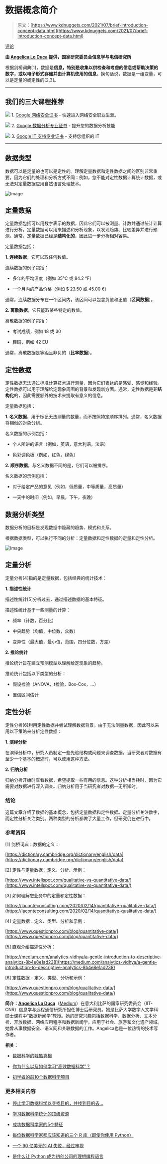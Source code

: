 # 数据概念简介

> 原文：[https://www.kdnuggets.com/2021/07/brief-introduction-concept-data.html](https://www.kdnuggets.com/2021/07/brief-introduction-concept-data.html)

[评论](#comments)

**由 [Angelica Lo Duca](https://twitter.com/alod83) 提供，国家研究委员会信息学与电信研究所**

根据剑桥词典[1]，数据是**信息，特别是收集以供检查和考虑的信息或帮助决策的数字，或以电子形式存储并由计算机使用的信息**。换句话说，数据是一组变量，可以是定量的或定性的[2,3]。

* * *

## 我们的三大课程推荐

![](../Images/0244c01ba9267c002ef39d4907e0b8fb.png) 1\. [Google 网络安全证书](https://www.kdnuggets.com/google-cybersecurity) - 快速进入网络安全职业生涯。

![](../Images/e225c49c3c91745821c8c0368bf04711.png) 2\. [Google 数据分析专业证书](https://www.kdnuggets.com/google-data-analytics) - 提升您的数据分析技能

![](../Images/0244c01ba9267c002ef39d4907e0b8fb.png) 3\. [Google IT 支持专业证书](https://www.kdnuggets.com/google-itsupport) - 支持您组织的 IT

* * *

## 数据类型

数据可以是定量的也可以是定性的。理解定量数据和定性数据之间的区别非常重要，因为它们的处理和分析方式不同：例如，您不能对定性数据计算统计数据，或无法对定量数据应用自然语言处理技术。

![Image](../Images/b764f18a99f0fe712aab2b642763f6f4.png)

## 定量数据

定量数据包括可以用数字表示的数据，因此它们可以被测量、计数并通过统计计算进行分析。定量数据可以用来描述和分析现象，以发现趋势、比较差异并进行预测。通常，定量数据已经是**结构化的**，因此进一步分析相对容易。

定量数据包括：

**1\. 连续数据**，它可以取任何数值。

连续数据的例子包括：

+   多年的平均温度（例如 35°C 或 84.2 °F）

+   一个月内的产品价格（例如 $ 23.50 或 45.00 €）

通常，连续数据分布在一个区间内，该区间可以包含负值和正值（**区间数据**）。

**2\. 离散数据**，它只能取某些特定的数值。

离散数据的例子包括：

+   考试成绩，例如 18 或 30

+   鞋码，例如 42 EU

通常，离散数据是等距且非负的（**比率数据**）。

## 定性数据

定性数据无法通过标准计算技术进行测量，因为它们表达的是感受、感觉和经验。定性数据可以用于理解给定现象周围的背景和发现新方面。通常，定性数据是**非结构化**的，因此需要额外的技术来提取有意义的信息。

定量数据包括：

**1\. 名义数据**，用于标记无法测量的数量，而不按照特定顺序排列。通常，名义数据将相似的对象分组。

名义数据的示例包括：

+   个人所讲的语言（例如，英语，意大利语，法语）

+   色彩调色板（例如，红色，绿色）

**2\. 顺序数据**，与名义数据不同的是，它们可以被排序。

名义数据的示例包括：

+   对于给定产品的意见（例如，低质量，中等质量，高质量）

+   一天中的时间（例如，早晨，下午，夜晚）

## 数据分析类型

数据分析的目标是发现数据中隐藏的趋势、模式和关系。

根据数据类型，可以执行不同的分析：定量数据和定性数据的定量和定性分析。

![Image](../Images/e8c779a0d8b7e9e55d04a2c739d62ef4.png)

## 定量分析

定量分析[4]指的是定量数据，包括经典的统计技术：

**1\. 描述性统计**

描述性统计[5]分析过去，通过描述数据的基本特征。

描述性统计基于一些测量的计算：

+   频率（计数，百分比）

+   中央趋势（均值，中位数，众数）

+   变异性（最大值，最小值，范围，四分位数，方差）

**2\. 推论统计**

推论统计旨在建立预测模型以理解给定现象的趋势。

推论统计包括以下类型的分析：

+   假设检验（ANOVA，t检验，Box-Cox，…）

+   置信区间估计

## 定性分析

定性分析[6]利用定性数据并尝试理解数据背景。由于无法测量数据，因此可以采用以下策略来分析定性数据：

**1\. 演绎分析**

在演绎分析中，研究人员制定一些先验结构或问题来调查数据。当研究者对数据有至少一个基本的概述时，可以使用这种方法。

**2\. 归纳分析**

归纳分析开始时查看数据，希望提取一些有用的信息。这种分析相当耗时，因为它需要对数据进行深入调查。归纳分析用于当研究者对数据一无所知时。

### 结论

这篇文章介绍了数据的基本概念，包括定量数据和定性数据。定量分析关注数字，而定性分析关注类别。两种类型的分析都做了大量工作，但研究仍在进行中。

### 参考资料

[1] 剑桥词典：数据的定义：

[https://dictionary.cambridge.org/dictionary/english/data](https://dictionary.cambridge.org/dictionary/english/data)

[2] 定性与定量数据：定义、分析、示例：

[https://www.intellspot.com/qualitative-vs-quantitative-data/](https://www.intellspot.com/qualitative-vs-quantitative-data/)

[3] 如何理解您业务中的定量和定性数据：

[https://laconteconsulting.com/2020/02/14/quantitative-qualitative-data/](https://laconteconsulting.com/2020/02/14/quantitative-qualitative-data/)

[4] 定量数据：定义、类型、分析和示例：

[https://www.questionpro.com/blog/quantitative-data/](https://www.questionpro.com/blog/quantitative-data/)

[5] 直观介绍描述性分析：

[https://medium.com/analytics-vidhya/a-gentle-introduction-to-descriptive-analytics-8b4e8e1ad238](https://medium.com/analytics-vidhya/a-gentle-introduction-to-descriptive-analytics-8b4e8e1ad238)

[6] 定性数据 – 定义、类型、分析和示例：

[https://www.questionpro.com/blog/qualitative-data/](https://www.questionpro.com/blog/qualitative-data/)

**简介：[Angelica Lo Duca](https://twitter.com/alod83)**（[Medium](https://alod83.medium.com/)）在意大利比萨的国家研究委员会（IIT-CNR）信息学与远程通信研究所担任博士后研究员。她是比萨大学数字人文学科硕士课程中“数据新闻学”教授。她的研究兴趣包括数据科学、数据分析、文本分析、开放数据、网络应用程序和数据新闻学，应用于社会、旅游和文化遗产领域。她曾从事数据安全、语义网和关联数据的工作。Angelica也是一位热情的技术写作者。

**相关：**

+   [数据科学的残酷真相](/2021/07/brutal-truth-data-science.html)

+   [你为什么以及如何学习“高效数据科学”？](/2021/07/learn-productive-data-science.html)

+   [初学者的前10个数据科学项目](/2021/06/top-10-data-science-projects-beginners.html)

### 更多相关内容

+   [停止学习数据科学以寻找目的，并找到目的去…](https://www.kdnuggets.com/2021/12/stop-learning-data-science-find-purpose.html)

+   [学习数据科学统计的顶级资源](https://www.kdnuggets.com/2021/12/springboard-top-resources-learn-data-science-statistics.html)

+   [成功数据科学家的5个特征](https://www.kdnuggets.com/2021/12/5-characteristics-successful-data-scientist.html)

+   [每位数据科学家都应该知道的三个 R 库（即使你使用 Python）](https://www.kdnuggets.com/2021/12/three-r-libraries-every-data-scientist-know-even-python.html)

+   [一个 90 亿美元的 AI 失败，经过审视](https://www.kdnuggets.com/2021/12/9b-ai-failure-examined.html)

+   [是什么让 Python 成为初创公司的理想编程语言](https://www.kdnuggets.com/2021/12/makes-python-ideal-programming-language-startups.html)

